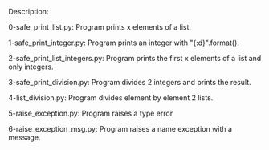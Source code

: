 Description:

0-safe_print_list.py: Program prints x elements of a list.

1-safe_print_integer.py: Program prints an integer with "{:d}".format().

2-safe_print_list_integers.py: Program prints the first x elements of a list and only integers.

3-safe_print_division.py: Program divides 2 integers and prints the result.

4-list_division.py: Program divides element by element 2 lists.

5-raise_exception.py: Program raises a type error

6-raise_exception_msg.py: Program raises a name exception with a message.

